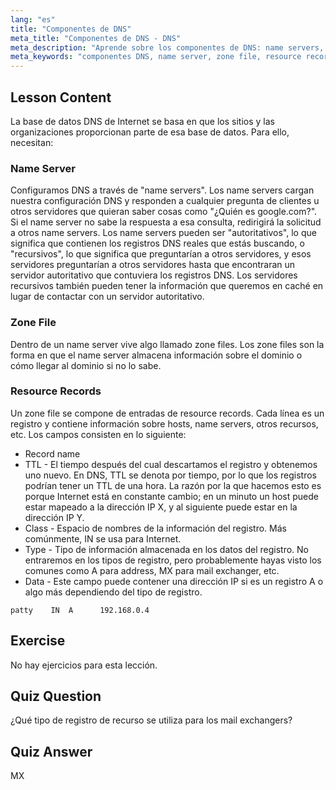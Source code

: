 ```yaml
---
lang: "es"
title: "Componentes de DNS"
meta_title: "Componentes de DNS - DNS"
meta_description: "Aprende sobre los componentes de DNS: name servers, zone files y resource records. Entiende cómo funciona DNS para principiantes. ¡Comienza tu viaje en redes Linux!"
meta_keywords: "componentes DNS, name server, zone file, resource records, tutorial DNS, redes Linux, guía para principiantes"
---
```


## Lesson Content

La base de datos DNS de Internet se basa en que los sitios y las organizaciones proporcionan parte de esa base de datos. Para ello, necesitan:

### Name Server

Configuramos DNS a través de "name servers". Los name servers cargan nuestra configuración DNS y responden a cualquier pregunta de clientes u otros servidores que quieran saber cosas como "¿Quién es google.com?". Si el name server no sabe la respuesta a esa consulta, redirigirá la solicitud a otros name servers. Los name servers pueden ser "autoritativos", lo que significa que contienen los registros DNS reales que estás buscando, o "recursivos", lo que significa que preguntarían a otros servidores, y esos servidores preguntarían a otros servidores hasta que encontraran un servidor autoritativo que contuviera los registros DNS. Los servidores recursivos también pueden tener la información que queremos en caché en lugar de contactar con un servidor autoritativo.

### Zone File

Dentro de un name server vive algo llamado zone files. Los zone files son la forma en que el name server almacena información sobre el dominio o cómo llegar al dominio si no lo sabe.

### Resource Records

Un zone file se compone de entradas de resource records. Cada línea es un registro y contiene información sobre hosts, name servers, otros recursos, etc. Los campos consisten en lo siguiente:

- Record name
- TTL - El tiempo después del cual descartamos el registro y obtenemos uno nuevo. En DNS, TTL se denota por tiempo, por lo que los registros podrían tener un TTL de una hora. La razón por la que hacemos esto es porque Internet está en constante cambio; en un minuto un host puede estar mapeado a la dirección IP X, y al siguiente puede estar en la dirección IP Y.
- Class - Espacio de nombres de la información del registro. Más comúnmente, IN se usa para Internet.
- Type - Tipo de información almacenada en los datos del registro. No entraremos en los tipos de registro, pero probablemente hayas visto los comunes como A para address, MX para mail exchanger, etc.
- Data - Este campo puede contener una dirección IP si es un registro A o algo más dependiendo del tipo de registro.

```plaintext
patty    IN  A      192.168.0.4
```

## Exercise

No hay ejercicios para esta lección.

## Quiz Question

¿Qué tipo de registro de recurso se utiliza para los mail exchangers?

## Quiz Answer

MX
